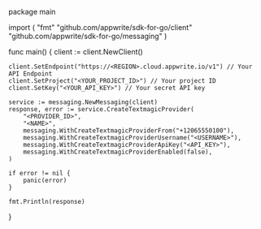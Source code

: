 package main

import (
    "fmt"
    "github.com/appwrite/sdk-for-go/client"
    "github.com/appwrite/sdk-for-go/messaging"
)

func main() {
    client := client.NewClient()

    client.SetEndpoint("https://<REGION>.cloud.appwrite.io/v1") // Your API Endpoint
    client.SetProject("<YOUR_PROJECT_ID>") // Your project ID
    client.SetKey("<YOUR_API_KEY>") // Your secret API key

    service := messaging.NewMessaging(client)
    response, error := service.CreateTextmagicProvider(
        "<PROVIDER_ID>",
        "<NAME>",
        messaging.WithCreateTextmagicProviderFrom("+12065550100"),
        messaging.WithCreateTextmagicProviderUsername("<USERNAME>"),
        messaging.WithCreateTextmagicProviderApiKey("<API_KEY>"),
        messaging.WithCreateTextmagicProviderEnabled(false),
    )

    if error != nil {
        panic(error)
    }

    fmt.Println(response)
}
